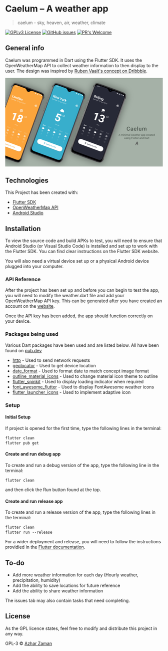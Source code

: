 # Caelum – A weather app

> caelum - sky, heaven, air, weather, climate

[![GPLv3 License](https://img.shields.io/github/license/az4726/Caelum-Flutter-App)](https://opensource.org/licenses/)	[![GitHub issues](https://img.shields.io/github/issues/az4726/Caelum-Flutter-App)](https://github.com/az4726/Caelum-Flutter-App/issues)	[![PR's Welcome](https://img.shields.io/badge/PRs-welcome-brightgreen.svg?style=flat)](http://makeapullrequest.com)

## General info
Caelum was programmed in Dart using the Flutter SDK. It uses the OpenWeatherMap API to collect weather information to then display to the user. The design was inspired by [Ruben Vaalt's concept on Dribbble](https://dribbble.com/shots/5798457--Weather-App).

![Banner](/Banner.png)
 
## Technologies
This Project has been  created with:

* [Flutter SDK](https://flutter.dev/)
* [OpenWeatherMap API](https://openweathermap.org/forecast5)
* [Android Studio](https://developer.android.com/studio)
 
## Installation
To view the source code and build APKs to test, you will need to ensure that Android Studio (or Visual Studio Code) is installed and set up to work with the Flutter SDK. You can find clear instructions on the Flutter SDK website.

You will also need a virtual device set up or a physical Android device plugged into your computer.

### API Reference

After the project has been set up and before you can begin to test the app, you will need to modify the weather.dart file and add your OpenWeatherMap API key. This can be generated after you have created an account on the [website](https://openweathermap.org/).

Once the API key has been added, the app should function correctly on your device.

### Packages being used

Various Dart packages have been used and are listed below. All have been found on [pub.dev](https://pub.dev/)

* [http](https://pub.dev/packages/http) - Used to send network requests
* [geolocator](https://pub.dev/packages/geolocator) - Used to get device location
* [date_format](https://pub.dev/packages/date_format) - Used to format date to match concept image format
* [outline\_material\_icons](https://pub.dev/packages/outline_material_icons) - Used to change material icon theme to outline
* [flutter_spinkit](https://pub.dev/packages/flutter_spinkit) - Used to display loading indicator when required
* [font\_awesome\_flutter](https://pub.dev/packages/font_awesome_flutter) - Used to display FontAwesome weather icons
* [flutter\_launcher\_icons](https://pub.dev/packages/flutter_launcher_icons) - Used to implement adaptive icon
	
### Setup

#### Initial Setup

If project is opened for the first time, type the following lines in the terminal:

```
flutter clean
flutter pub get
```

#### Create and run debug app

To create and run a debug version of the app, type the following line in the terminal:

```
flutter clean
```
and then click the Run button found at the top.

#### Create and run release app

To create and run a release version of the app, type the following lines in the terminal:

```
flutter clean
flutter run --release
```
For a wider deployment and release, you will need to follow the instructions providied in the [Flutter documentation](https://flutter.dev/docs/deployment/android).

## To-do

* Add more weather information for each day (Hourly weather, precipitation, humidity)
* Add the ability to save locations for future reference
* Add the ability to share weather information

The issues tab may also contain tasks that need completing.

## License

As the GPL licence states, feel free to modify and distribute this project in any way.

GPL-3 © [Azhar Zaman](https://github.com/az4726)

